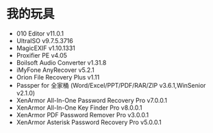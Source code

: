 # 我的玩具
* 010 Editor v11.0.1
* UltraISO v9.7.5.3716
* MagicEXIF v1.10.1331
* Proxifier PE v4.05
* Boilsoft Audio Converter v1.31.8
* iMyFone AnyRecover v5.2.1
* Orion File Recovery Plus v1.11
* Passper for 全家桶 (Word/Excel/PPT/PDF/RAR/ZIP v3.6.1,WinSenior v2.1.0)
* XenArmor All-In-One Password Recovery Pro v7.0.0.1
* XenArmor All-In-One Key Finder Pro v8.0.0.1
* XenArmor PDF Password Remover Pro v3.0.0.1
* XenArmor Asterisk Password Recovery Pro v5.0.0.1
